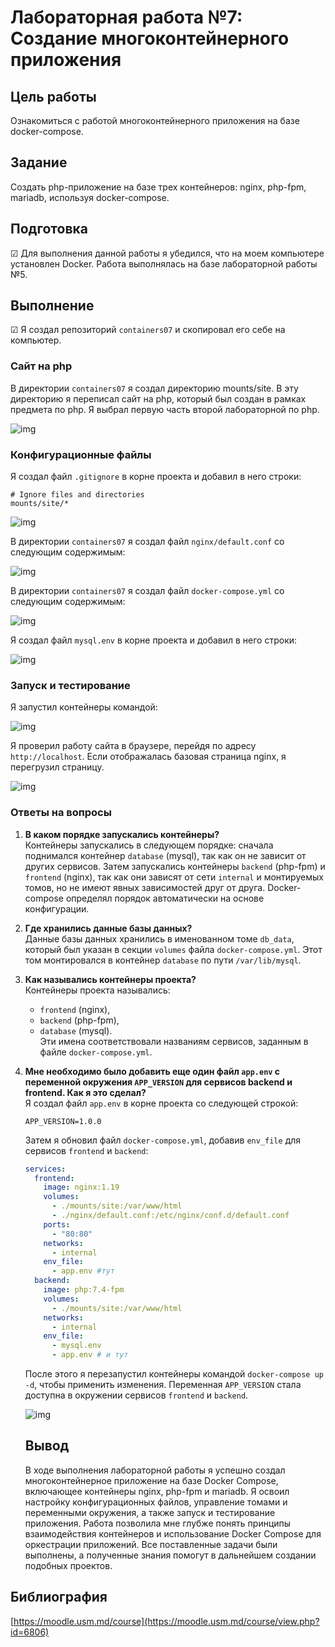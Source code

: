 # Лабораторная работа №7: Создание многоконтейнерного приложения

## Цель работы

Ознакомиться с работой многоконтейнерного приложения на базе docker-compose.

## Задание

Создать php-приложение на базе трех контейнеров: nginx, php-fpm, mariadb, используя docker-compose.

## Подготовка

☑ Для выполнения данной работы я убедился, что на моем компьютере установлен Docker.
Работа выполнялась на базе лабораторной работы №5.

## Выполнение

☑ Я создал репозиторий `containers07` и скопировал его себе на компьютер.

### Сайт на php

В директории `containers07` я создал директорию mounts/site. В эту директорию я переписал сайт на php, который был создан в рамках предмета по php.
Я выбрал первую часть второй лабораторной по php.

![img](/images/image_1.png)

### Конфигурационные файлы

Я создал файл `.gitignore` в корне проекта и добавил в него строки:

```
# Ignore files and directories
mounts/site/*
```

![img](/images/image_2.png)

В директории `containers07` я создал файл `nginx/default.conf` со следующим содержимым:

![img](/images/image_3.png)

В директории `containers07` я создал файл `docker-compose.yml` со следующим содержимым:

![img](/images/image_4.png)

Я создал файл `mysql.env` в корне проекта и добавил в него строки:

![img](/images/image_5.png)

### Запуск и тестирование

Я запустил контейнеры командой:

![img](/images/image_6.png)

Я проверил работу сайта в браузере, перейдя по адресу `http://localhost`. Если отображалась базовая страница nginx, я перегрузил страницу.

![img](/images/image_7.png)

### Ответы на вопросы

1. **В каком порядке запускались контейнеры?**  
   Контейнеры запускались в следующем порядке: сначала поднимался контейнер `database` (mysql), так как он не зависит от других сервисов. Затем запускались контейнеры `backend` (php-fpm) и `frontend` (nginx), так как они зависят от сети `internal` и монтируемых томов, но не имеют явных зависимостей друг от друга. Docker-compose определял порядок автоматически на основе конфигурации.

2. **Где хранились данные базы данных?**  
   Данные базы данных хранились в именованном томе `db_data`, который был указан в секции `volumes` файла `docker-compose.yml`. Этот том монтировался в контейнер `database` по пути `/var/lib/mysql`.

3. **Как назывались контейнеры проекта?**  
   Контейнеры проекта назывались:  
   - `frontend` (nginx),  
   - `backend` (php-fpm),  
   - `database` (mysql).  
   Эти имена соответствовали названиям сервисов, заданным в файле `docker-compose.yml`.

4. **Мне необходимо было добавить еще один файл `app.env` с переменной окружения `APP_VERSION` для сервисов backend и frontend. Как я это сделал?**  
   Я создал файл `app.env` в корне проекта со следующей строкой:  

   ```
   APP_VERSION=1.0.0
   ```

   Затем я обновил файл `docker-compose.yml`, добавив `env_file` для сервисов `frontend` и `backend`:

   ```yaml
   services:
     frontend:
       image: nginx:1.19
       volumes:
         - ./mounts/site:/var/www/html
         - ./nginx/default.conf:/etc/nginx/conf.d/default.conf
       ports:
         - "80:80"
       networks: 
         - internal
       env_file:
         - app.env #тут
     backend:
       image: php:7.4-fpm
       volumes:
         - ./mounts/site:/var/www/html
       networks:
         - internal
       env_file:
         - mysql.env
         - app.env # и тут
   ```

   После этого я перезапустил контейнеры командой `docker-compose up -d`, чтобы применить изменения. Переменная `APP_VERSION` стала доступна в окружении сервисов `frontend` и `backend`.

   ![img](/images/image_9.png)

   ## Вывод

    В ходе выполнения лабораторной работы я успешно создал многоконтейнерное приложение на базе Docker Compose, включающее контейнеры nginx, php-fpm и mariadb. Я освоил настройку конфигурационных файлов, управление томами и переменными окружения, а также запуск и тестирование приложения. Работа позволила мне глубже понять принципы взаимодействия контейнеров и использование Docker Compose для оркестрации приложений. Все поставленные задачи были выполнены, а полученные знания помогут в дальнейшем создании подобных проектов.

  ## Библиография
  
  [https://moodle.usm.md/course](https://moodle.usm.md/course/view.php?id=6806)
